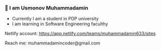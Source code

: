 ### 👋 I am Usmonov Muhammadamin
- Currently I am a student in PDP university
- I am learning in Software Engineering faculthy

Netlify account: <a> https://app.netlify.com/teams/muhammadamin633/sites </a> 
<p> Reach me: muhammadamincoder@gmail.com </p> 
